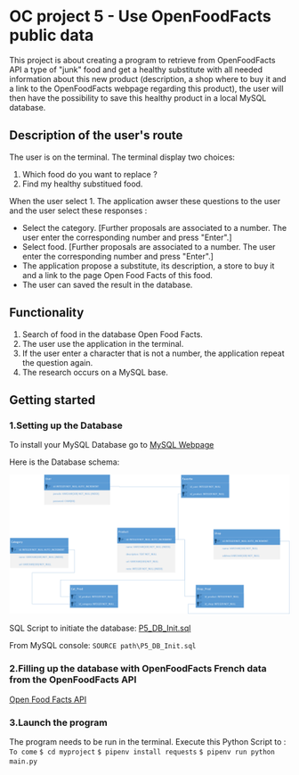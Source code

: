 # OC project 5 - Use OpenFoodFacts public data

This project is about creating a program to retrieve from OpenFoodFacts API a type of "junk" food and get a healthy substitute with all needed information about this new product (description, a shop where to buy it and a link to the OpenFoodFacts webpage regarding this product), the user will then have the possibility to save this healthy product in a local MySQL database.

## Description of the user's route

The user is on the terminal. The terminal display two choices:

1. Which food do you want to replace ?
2. Find my healthy substitued food.

When the user select 1. The application awser these questions to the user and the user select these responses :
* Select the category. [Further proposals are associated to a number. The user enter the corresponding number and press "Enter".]
* Select food. [Further proposals are associated to a number. The user enter the corresponding number and press "Enter".]
* The application propose a substitute, its description, a store to buy it and a link to the page Open Food Facts of this food.
* The user can saved the result in the database.

## Functionality

1. Search of food in the database Open Food Facts.
2. The user use the application in the terminal.
3. If the user enter a character that is not a number, the application repeat the question again.
4. The research occurs on a MySQL base.

## Getting started

### 1.Setting up the Database

To install your MySQL Database go to [MySQL Webpage](https://dev.mysql.com/doc/refman/8.0/en/installing.html)

Here is the Database schema: 

![Schema](https://github.com/nroutier/OC-P5/blob/master/Database/MPD.png?raw=true)

SQL Script to initiate the database: [P5_DB_Init.sql](https://github.com/nroutier/OC-P5/blob/master/Database/P5_DB_Init.sql)

From MySQL console: `SOURCE path\P5_DB_Init.sql`

### 2.Filling up the database with OpenFoodFacts French data from the OpenFoodFacts API

[Open Food Facts API](https://en.wiki.openfoodfacts.org/API/Read/Search)



### 3.Launch the program
The program needs to be run in the terminal. 
Execute this Python Script to : `To come`
`$ cd myproject`
`$ pipenv install requests`
`$ pipenv run python main.py`

